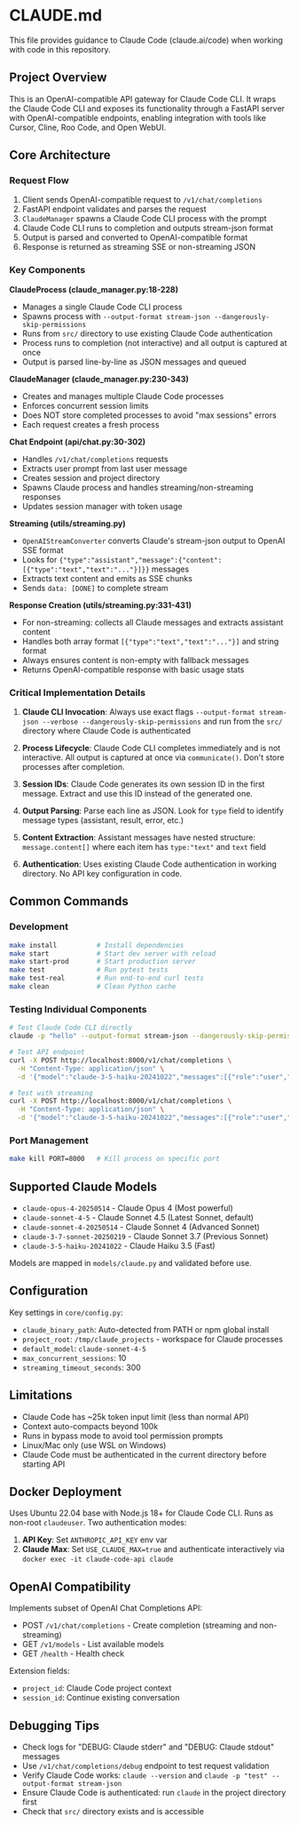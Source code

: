 # CLAUDE.md

This file provides guidance to Claude Code (claude.ai/code) when working with code in this repository.

## Project Overview

This is an OpenAI-compatible API gateway for Claude Code CLI. It wraps the Claude Code CLI and exposes its functionality through a FastAPI server with OpenAI-compatible endpoints, enabling integration with tools like Cursor, Cline, Roo Code, and Open WebUI.

## Core Architecture

### Request Flow
1. Client sends OpenAI-compatible request to `/v1/chat/completions`
2. FastAPI endpoint validates and parses the request
3. `ClaudeManager` spawns a Claude Code CLI process with the prompt
4. Claude Code CLI runs to completion and outputs stream-json format
5. Output is parsed and converted to OpenAI-compatible format
6. Response is returned as streaming SSE or non-streaming JSON

### Key Components

**ClaudeProcess (claude_manager.py:18-228)**
- Manages a single Claude Code CLI process
- Spawns process with `--output-format stream-json --dangerously-skip-permissions`
- Runs from `src/` directory to use existing Claude Code authentication
- Process runs to completion (not interactive) and all output is captured at once
- Output is parsed line-by-line as JSON messages and queued

**ClaudeManager (claude_manager.py:230-343)**
- Creates and manages multiple Claude Code processes
- Enforces concurrent session limits
- Does NOT store completed processes to avoid "max sessions" errors
- Each request creates a fresh process

**Chat Endpoint (api/chat.py:30-302)**
- Handles `/v1/chat/completions` requests
- Extracts user prompt from last user message
- Creates session and project directory
- Spawns Claude process and handles streaming/non-streaming responses
- Updates session manager with token usage

**Streaming (utils/streaming.py)**
- `OpenAIStreamConverter` converts Claude's stream-json output to OpenAI SSE format
- Looks for `{"type":"assistant","message":{"content":[{"type":"text","text":"..."}]}}` messages
- Extracts text content and emits as SSE chunks
- Sends `data: [DONE]` to complete stream

**Response Creation (utils/streaming.py:331-431)**
- For non-streaming: collects all Claude messages and extracts assistant content
- Handles both array format `[{"type":"text","text":"..."}]` and string format
- Always ensures content is non-empty with fallback messages
- Returns OpenAI-compatible response with basic usage stats

### Critical Implementation Details

1. **Claude CLI Invocation**: Always use exact flags `--output-format stream-json --verbose --dangerously-skip-permissions` and run from the `src/` directory where Claude Code is authenticated

2. **Process Lifecycle**: Claude Code CLI completes immediately and is not interactive. All output is captured at once via `communicate()`. Don't store processes after completion.

3. **Session IDs**: Claude Code generates its own session ID in the first message. Extract and use this ID instead of the generated one.

4. **Output Parsing**: Parse each line as JSON. Look for `type` field to identify message types (assistant, result, error, etc.)

5. **Content Extraction**: Assistant messages have nested structure: `message.content[]` where each item has `type:"text"` and `text` field

6. **Authentication**: Uses existing Claude Code authentication in working directory. No API key configuration in code.

## Common Commands

### Development
```bash
make install          # Install dependencies
make start            # Start dev server with reload
make start-prod       # Start production server
make test             # Run pytest tests
make test-real        # Run end-to-end curl tests
make clean            # Clean Python cache
```

### Testing Individual Components
```bash
# Test Claude Code CLI directly
claude -p "hello" --output-format stream-json --dangerously-skip-permissions

# Test API endpoint
curl -X POST http://localhost:8000/v1/chat/completions \
  -H "Content-Type: application/json" \
  -d '{"model":"claude-3-5-haiku-20241022","messages":[{"role":"user","content":"hello"}]}'

# Test with streaming
curl -X POST http://localhost:8000/v1/chat/completions \
  -H "Content-Type: application/json" \
  -d '{"model":"claude-3-5-haiku-20241022","messages":[{"role":"user","content":"hello"}],"stream":true}'
```

### Port Management
```bash
make kill PORT=8000   # Kill process on specific port
```

## Supported Claude Models

- `claude-opus-4-20250514` - Claude Opus 4 (Most powerful)
- `claude-sonnet-4-5` - Claude Sonnet 4.5 (Latest Sonnet, default)
- `claude-sonnet-4-20250514` - Claude Sonnet 4 (Advanced Sonnet)
- `claude-3-7-sonnet-20250219` - Claude Sonnet 3.7 (Previous Sonnet)
- `claude-3-5-haiku-20241022` - Claude Haiku 3.5 (Fast)

Models are mapped in `models/claude.py` and validated before use.

## Configuration

Key settings in `core/config.py`:
- `claude_binary_path`: Auto-detected from PATH or npm global install
- `project_root`: `/tmp/claude_projects` - workspace for Claude processes
- `default_model`: `claude-sonnet-4-5`
- `max_concurrent_sessions`: 10
- `streaming_timeout_seconds`: 300

## Limitations

- Claude Code has ~25k token input limit (less than normal API)
- Context auto-compacts beyond 100k
- Runs in bypass mode to avoid tool permission prompts
- Linux/Mac only (use WSL on Windows)
- Claude Code must be authenticated in the current directory before starting API

## Docker Deployment

Uses Ubuntu 22.04 base with Node.js 18+ for Claude Code CLI. Runs as non-root `claudeuser`. Two authentication modes:

1. **API Key**: Set `ANTHROPIC_API_KEY` env var
2. **Claude Max**: Set `USE_CLAUDE_MAX=true` and authenticate interactively via `docker exec -it claude-code-api claude`

## OpenAI Compatibility

Implements subset of OpenAI Chat Completions API:
- POST `/v1/chat/completions` - Create completion (streaming and non-streaming)
- GET `/v1/models` - List available models
- GET `/health` - Health check

Extension fields:
- `project_id`: Claude Code project context
- `session_id`: Continue existing conversation

## Debugging Tips

- Check logs for "DEBUG: Claude stderr" and "DEBUG: Claude stdout" messages
- Use `/v1/chat/completions/debug` endpoint to test request validation
- Verify Claude Code works: `claude --version` and `claude -p "test" --output-format stream-json`
- Ensure Claude Code is authenticated: run `claude` in the project directory first
- Check that `src/` directory exists and is accessible
